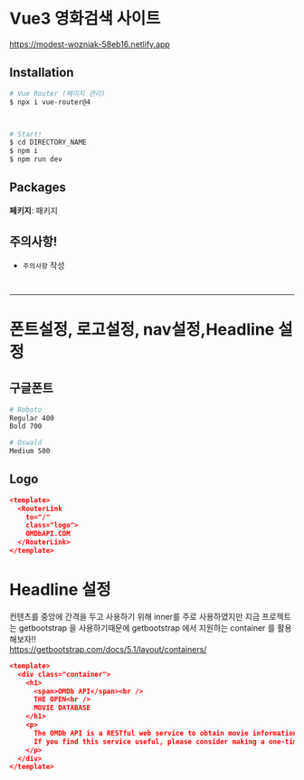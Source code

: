 # Vue3 영화검색 사이트 
https://modest-wozniak-58eb16.netlify.app

## Installation

```bash
# Vue Router (페이지 관리)
$ npx i vue-router@4



# Start!
$ cd DIRECTORY_NAME
$ npm i
$ npm run dev
```



## Packages

__페키지__:  패키지<br>

## 주의사항!

- `주의사항` 작성




```json

```
```json

```

-----------------------
# 폰트설정, 로고설정, nav설정,Headline 설정
## 구글폰트
```bash
# Roboto
Regular 400
Bold 700

# Oswald
Medium 500
```
## Logo
```json
<template>
  <RouterLink
    to="/"
    class="logo">
    OMDbAPI.COM
  </RouterLink>
</template>
```
# Headline 설정
컨텐츠를 중앙에 간격을 두고 사용하기 위해 inner를 주로 사용하였지만 지금 프로젝트는 getbootstrap 을 사용하기때문에 getbootstrap 에서 지원하는 container 를 활용해보자!!<br>
https://getbootstrap.com/docs/5.1/layout/containers/
```json
<template>
  <div class="container">
    <h1>
      <span>OMDb API</span><br />
      THE OPEN<br />
      MOVIE DATABASE
    </h1>
    <p>
      The OMDb API is a RESTful web service to obtain movie information, all content and images on the site are contributed and maintained by our users.<br />
      If you find this service useful, please consider making a one-time donation or become a patron.
    </p>
  </div>
</template>
```